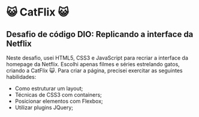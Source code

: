 # :smiley_cat: CatFlix :smiley_cat:
## Desafio de código  DIO: Replicando a interface da Netflix
Neste desafio, usei HTML5, CSS3 e JavaScript para recriar a interface da homepage da Netflix. Escolhi apenas filmes e séries estrelando gatos,
criando a CatFlix :smiley_cat:. Para criar a página, precisei exercitar as seguintes habilidades:
- Como estruturar um layout;
- Técnicas de CSS3 com containers;
- Posicionar elementos com Flexbox;
- Utilizar plugins JQuery;

